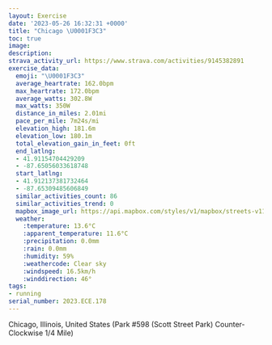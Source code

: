 ```yaml
---
layout: Exercise
date: '2023-05-26 16:32:31 +0000'
title: "Chicago \U0001F3C3"
toc: true
image:
description:
strava_activity_url: https://www.strava.com/activities/9145382891
exercise_data:
  emoji: "\U0001F3C3"
  average_heartrate: 162.0bpm
  max_heartrate: 172.0bpm
  average_watts: 302.8W
  max_watts: 350W
  distance_in_miles: 2.01mi
  pace_per_mile: 7m24s/mi
  elevation_high: 181.6m
  elevation_low: 180.1m
  total_elevation_gain_in_feet: 0ft
  end_latlng:
  - 41.91154704429209
  - -87.65056033618748
  start_latlng:
  - 41.912137381732464
  - -87.65309485606849
  similar_activities_count: 86
  similar_activities_trend: 0
  mapbox_image_url: https://api.mapbox.com/styles/v1/mapbox/streets-v11/static/path-5+787af2-1.0(e%7Bx~Fbl~uOCoA%40e%40RSZe%40Rc%40BQEi%40%40GZe%40HWLeABk%40Au%40FMNSAs%40%40A%5E%3F%40MKiR%40%5BF%5BAi%40BUG%7D%40%40uAZi%40TUPEb%40%3FNBFL%40RCX%3FtDD%60%40R%5CVN%7CACLANORYBQAg%40BaBI%7D%40KSWOMCwAFYNKTGZAxCFd%40RXVLfA%40XEPKR%5DD%5BAm%40Bq%40GuACOGMIIMEa%40C%7D%40FSDOLOVCNA%5E%40j%40AfABd%40DPJLZV%60%40AXDTC%5EMX%5BDQ%40wBEeAEWMSSKSCSA%7D%40DKDKHOPIXCl%40Df%40EfAHh%40LTVPfABZCRINON_%40EkADk%40CeACOMSQMSEiAEg%40%40QCUKKAYDi%40Ek%40DCBGLCBKBGHARJnDBvBAVExEJjBCr%40B%5CGh%40FTA%7CAFj%40D%60B),pin-s-s+e5b22e(-87.65138,41.91171),pin-s-f+89ae00(-87.64898,41.91094999999997)/auto/800x800?access_token=pk.eyJ1Ijoiam9zaGJlY2ttYW4iLCJhIjoiY205eWR2aDd1MWZ6djJrbXc4a3M0bWZleiJ9.XiG9OWkNcZk2QzjJbxLB4A
  weather:
    :temperature: 13.6°C
    :apparent_temperature: 11.6°C
    :precipitation: 0.0mm
    :rain: 0.0mm
    :humidity: 59%
    :weathercode: Clear sky
    :windspeed: 16.5km/h
    :winddirection: 46°
tags:
- running
serial_number: 2023.ECE.178
---
```

Chicago, Illinois, United States (Park #598 (Scott Street Park) Counter-Clockwise 1/4 Mile)
